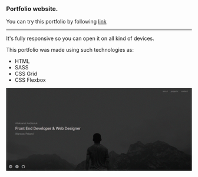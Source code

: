﻿### Portfolio website. ###

You can try this portfolio by following [link](https://aandrasiuk.github.io/aandrasiuk_portfolio)

----

It's fully responsive so you can open it on all kind of devices.

This portfolio was made using such technologies as:
- HTML
- SASS
- CSS Grid
- CSS Flexbox

![Portfolio website](./dist/img/portfolio_screenshot.jpg "Portfolio website")


